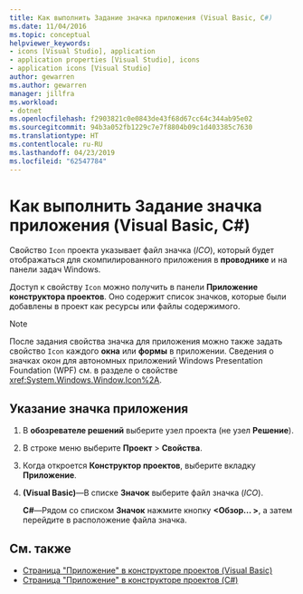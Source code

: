 ```yaml
---
title: Как выполнить Задание значка приложения (Visual Basic, C#)
ms.date: 11/04/2016
ms.topic: conceptual
helpviewer_keywords:
- icons [Visual Studio], application
- application properties [Visual Studio], icons
- application icons [Visual Studio]
author: gewarren
ms.author: gewarren
manager: jillfra
ms.workload:
- dotnet
ms.openlocfilehash: f2903821c0e0843de43f68d67cc64c344ab95e02
ms.sourcegitcommit: 94b3a052fb1229c7e7f8804b09c1d403385c7630
ms.translationtype: HT
ms.contentlocale: ru-RU
ms.lasthandoff: 04/23/2019
ms.locfileid: "62547784"
---
```

# <a name="how-to-specify-an-application-icon-visual-basic-c"></a>Как выполнить Задание значка приложения (Visual Basic, C#)

Свойство `Icon` проекта указывает файл значка (*ICO*), который будет отображаться для скомпилированного приложения в **проводнике** и на панели задач Windows.

Доступ к свойству `Icon` можно получить в панели **Приложение** **конструктора проектов**. Оно содержит список значков, которые были добавлены в проект как ресурсы или файлы содержимого.

> [!NOTE]
> После задания свойства значка для приложения можно также задать свойство `Icon` каждого **окна** или **формы** в приложении. Сведения о значках окон для автономных приложений Windows Presentation Foundation (WPF) см. в разделе о свойстве <xref:System.Windows.Window.Icon%2A>.

## <a name="to-specify-an-application-icon"></a>Указание значка приложения

1. В **обозревателе решений** выберите узел проекта (не узел **Решение**).

1. В строке меню выберите **Проект** > **Свойства**.

1. Когда откроется **Конструктор проектов**, выберите вкладку **Приложение**.

1. **(Visual Basic)**&mdash;В списке **Значок** выберите файл значка (*ICO*).

    **C#**&mdash;Рядом со списком **Значок** нажмите кнопку **\<Обзор... >**, а затем перейдите в расположение файла значка.

## <a name="see-also"></a>См. также

- [Страница "Приложение" в конструкторе проектов (Visual Basic)](../ide/reference/application-page-project-designer-visual-basic.md)
- [Страница "Приложение" в конструкторе проектов (C#)](../ide/reference/application-page-project-designer-csharp.md)